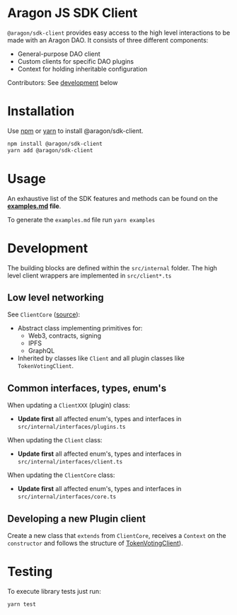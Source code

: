 # Aragon JS SDK Client

`@aragon/sdk-client` provides easy access to the high level interactions to be
made with an Aragon DAO. It consists of three different components:

- General-purpose DAO client
- Custom clients for specific DAO plugins
- Context for holding inheritable configuration

Contributors: See [development](#development) below

# Installation

Use [npm](https://www.npmjs.com/) or [yarn](https://yarnpkg.com/) to install
@aragon/sdk-client.

```bash
npm install @aragon/sdk-client
yarn add @aragon/sdk-client
```

# Usage

An exhaustive list of the SDK features and methods can be found on the **[examples.md](examples.md) file**.

To generate the `examples.md` file run `yarn examples`

# Development

The building blocks are defined within the `src/internal` folder. The high level
client wrappers are implemented in `src/client*.ts`

## Low level networking

See `ClientCore` ([source](./src/internal/core.ts)):

- Abstract class implementing primitives for:
  - Web3, contracts, signing
  - IPFS
  - GraphQL
- Inherited by classes like `Client` and all plugin classes like `TokenVotingClient`.

## Common interfaces, types, enum's

When updating a `ClientXXX` (plugin) class:

- **Update first** all affected enum's, types and interfaces in
  `src/internal/interfaces/plugins.ts`

When updating the `Client` class:

- **Update first** all affected enum's, types and interfaces in
  `src/internal/interfaces/client.ts`

When updating the `ClientCore` class:

- **Update first** all affected enum's, types and interfaces in
  `src/internal/interfaces/core.ts`

## Developing a new Plugin client

Create a new class that `extends` from `ClientCore`, receives a `Context` on the
`constructor` and follows the structure of [TokenVotingClient](./src/tokenVoting/client.ts)).

# Testing

To execute library tests just run:

```bash
yarn test
```
